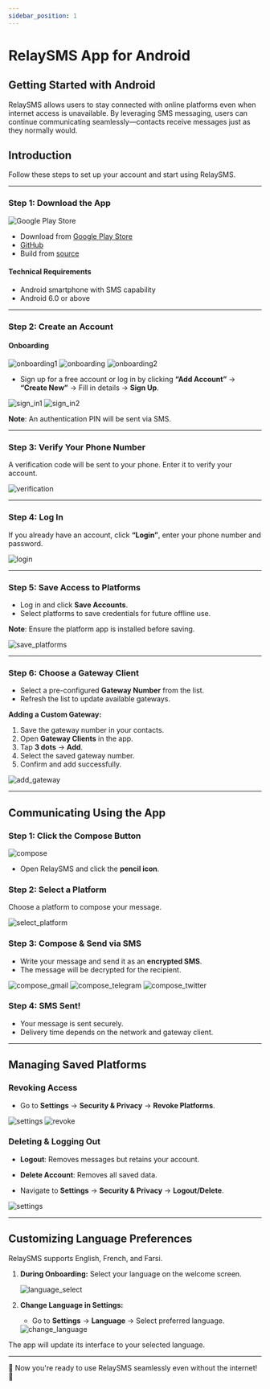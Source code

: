 ```yaml
---
sidebar_position: 1
---
```


# RelaySMS App for Android

## Getting Started with Android

RelaySMS allows users to stay connected with online platforms even when internet access is unavailable. By leveraging SMS messaging, users can continue communicating seamlessly—contacts receive messages just as they normally would.

## Introduction​

Follow these steps to set up your account and start using RelaySMS.

---

### Step 1: Download the App​

![Google Play Store](/Android/playstore.png)

- Download from [Google Play Store](https://play.google.com/store/apps/details?id=com.afkanerd.sw0b)
- [GitHub](https://github.com/smswithoutborders/SMSwithoutBorders-Android/releases/tag/v1.0)
- Build from [source](https://github.com/smswithoutborders/SMSwithoutBorders-Android)

#### Technical Requirements

- Android smartphone with SMS capability
- Android 6.0 or above

---

### Step 2: Create an Account

#### Onboarding

<img src="/Android/gettingstarted.png" alt="onboarding1" class="resized-image"/>
<img src="/Android/skip.png" alt="onboarding" class="resized-image"/>
<img src="/Android/finish.png" alt="onboarding2" class="resized-image"/>

- Sign up for a free account or log in by clicking **“Add Account”** → **“Create New”** → Fill in details → **Sign Up**.

<img src="/Android/login.png" alt="sign_in1" class="resized-image"/>
<img src="/Android/createaccount.png" alt="sign_in2" class="resized-image"/>

**Note**: An authentication PIN will be sent via SMS.

---

### Step 3: Verify Your Phone Number

A verification code will be sent to your phone. Enter it to verify your account.

<img src="/Android/verificationcode.png" alt="verification" class="resized-image"/>

---

### Step 4: Log In

If you already have an account, click **“Login”**, enter your phone number and password.

<img src="/Android/login.png" alt="login" class="resized-image"/>

---

### Step 5: Save Access to Platforms​

- Log in and click **Save Accounts**.
- Select platforms to save credentials for future offline use.

**Note**: Ensure the platform app is installed before saving.

<img src="/Android/addPlateforms.png" alt="save_platforms" class="resized-image"/>

---

### Step 6: Choose a Gateway Client

- Select a pre-configured **Gateway Number** from the list.
- Refresh the list to update available gateways.

**Adding a Custom Gateway:**

1. Save the gateway number in your contacts.
2. Open **Gateway Clients** in the app.
3. Tap **3 dots** → **Add**.
4. Select the saved gateway number.
5. Confirm and add successfully.

<img src="/Android/addGateway.png" alt="add_gateway" class="resized-image"/>

---

## Communicating Using the App

### Step 1: Click the Compose Button

<img src="/Android/landingpage.png" alt="compose" class="resized-image"/>

- Open RelaySMS and click the **pencil icon**.

### Step 2: Select a Platform

Choose a platform to compose your message.

<img src="/Android/chosePlateformtosendMessage.png" alt="select_platform" class="resized-image"/>

### Step 3: Compose & Send via SMS

- Write your message and send it as an **encrypted SMS**.
- The message will be decrypted for the recipient.

<img src="/Android/ComposeGmail.png" alt="compose_gmail" class="resized-image"/>
<img src="/Android/ComposeTelegram.png" alt="compose_telegram" class="resized-image"/>
<img src="/Android/TwitterPost.png" alt="compose_twitter" class="resized-image"/>

### Step 4: SMS Sent!

- Your message is sent securely.
- Delivery time depends on the network and gateway client.

---

## Managing Saved Platforms

### Revoking Access

- Go to **Settings** → **Security & Privacy** → **Revoke Platforms**.

<img src="/Android/settings.png" alt="settings" class="resized-image"/>
<img src="/Android/revokeComfirm.png" alt="revoke" class="resized-image"/>

### Deleting & Logging Out

- **Logout**: Removes messages but retains your account.
- **Delete Account**: Removes all saved data.

- Navigate to **Settings** → **Security & Privacy** → **Logout/Delete**.

<img src="/Android/settings.png" alt="settings" class="resized-image"/>

---

## Customizing Language Preferences

RelaySMS supports English, French, and Farsi.

1. **During Onboarding:** Select your language on the welcome screen.
   
   <img src="/Android/language.png" alt="language_select" class="resized-image"/>

2. **Change Language in Settings:**
   - Go to **Settings** → **Language** → Select preferred language.
   
   <img src="/Android/settings.png" alt="change_language" class="resized-image"/>

The app will update its interface to your selected language.

---

🚀 Now you're ready to use RelaySMS seamlessly even without the internet! 🎉
